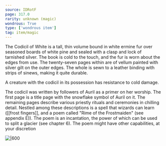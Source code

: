 ```yaml
---
source: IDRotF
page: 317.0
rarity: unknown (magic)
wondrous: True
type: ['wondrous item']
tag: item/magic
---
```


The Codicil of White is a tall, thin volume bound in white ermine fur over seasoned boards of white pine and sealed with a clasp and lock of tarnished silver. The book is cold to the touch, and the fur is worn about the edges from use. The twenty-seven pages within are of vellum painted with silver gilt on the outer edges. The whole is sewn to a leather binding with strips of sinews, making it quite durable.

A creature with the codicil in its possession has resistance to cold damage.

The codicil was written by followers of Auril as a primer on her worship. The first page is a title page with the snowflake symbol of Auril on it. The remaining pages describe various priestly rituals and ceremonies in chilling detail. Nestled among these descriptions is a spell that wizards can learn ([[frost fingers]], and a poem called "Rime of the Frostmaiden" (see appendix E)). The poem is an incantation, the power of which can be used to split a glacier (see chapter 6). The poem might have other capabilities, at your discretion


![|600](https://5e.tools/img/items/IDRotF/The%20Codicil%20of%20White.jpg)